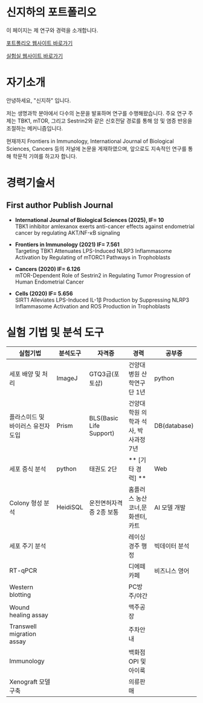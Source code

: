 # 신지하의 포트폴리오
이 페이지는 제 연구와 경력을 소개합니다.

[포트폴리오 웹사이트 바로가기](https://dixest.github.io/)

[실험실 웹사이트 바로가기](https://sites.google.com/view/cellbio/home?authuser=0)


# 자기소개

안녕하세요, "신지하" 입니다.

저는 생명과학 분야에서 다수의 논문을 발표하며 연구를 수행해왔습니다. 
주요 연구 주제는 TBK1, mTOR, 그리고 Sestrin2와 같은 신호전달 경로를 통해 암 및 염증 반응을 조절하는 메커니즘입니다.

현재까지 Frontiers in Immunology, International Journal of Biological Sciences, Cancers 등의 저널에 논문을 게재하였으며, 
앞으로도 지속적인 연구를 통해 학문적 기여를 하고자 합니다.

# 경력기술서

## First author Publish Journal

- **International Journal of Biological Sciences (2025), **IF= 10****  
  TBK1 inhibitor amlexanox exerts anti-cancer effects against endometrial cancer by regulating AKT/NF-κB signaling

- **Frontiers in Immunology (2021) IF= 7.561**  
  Targeting TBK1 Attenuates LPS-Induced NLRP3 Inflammasome Activation by Regulating of mTORC1 Pathways in Trophoblasts

- **Cancers (2020) IF= 6.126**  
  mTOR-Dependent Role of Sestrin2 in Regulating Tumor Progression of Human Endometrial Cancer

- **Cells (2020) IF= 5.656**  
  SIRT1 Alleviates LPS-Induced IL-1β Production by Suppressing NLRP3 Inflammasome Activation and ROS Production in Trophoblasts

# 실험 기법 및 분석 도구

| 실험기법                  | 분석도구   | 자격증                  | 경력                          | 공부중       |
|---------------------------|------------|-------------------------|-------------------------------|--------------|
| 세포 배양 및 처리        | ImageJ    | GTQ3급(포토샵)          | 건양대병원 산학연구단 1년    | python      |
| 플라스미드 및 바이러스 유전자 도입 | Prism     | BLS(Basic Life Support) | 건양대학원 의학과 석사, 박사과정 7년 | DB(database) |
| 세포 증식 분석            | python    | 태권도 2단              |** [기타 경력] **                  | Web         |
| Colony 형성 분석          | HeidiSQL  | 운전면허자격증 2종 보통 | 홈플러스 농산코너,문화센터,카트 | AI 모델 개발 |
| 세포 주기 분석            |           |                         | 레이싱 경주 행정              | 빅데이터 분석 |
| RT-qPCR                   |           |                         | 디에떼 카페                    | 비즈니스 영어 |
| Western blotting          |           |                         | PC방 주/야간                  |              |
| Wound healing assay       |           |                         | 맥주공장                      |              |
| Transwell migration assay |           |                         | 주차안내                      |              |
| Immunology                |           |                         | 백화점 OPI 및 아이룩         |              |
| Xenograft 모델 구축       |           |                         | 의류판매                      |              |

